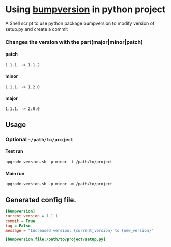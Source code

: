 # Using [bumpversion](https://pypi.python.org/pypi/bumpversion) in python project
A Shell script to use python package bumpversion to modify version of setup.py and create a commit  


### Changes the version with the part(major|minor|patch)
#### patch 
```1.1.1. -> 1.1.2```
#### minor
```1.1.1. -> 1.2.0```
#### major 
```1.1.1. -> 2.0.0```


## Usage

### Optional ```~/path/to/project```
#### Test run
```upgrade-version.sh -p minor -t /path/to/project```
#### Main run
```upgrade-version.sh -p minor -m /path/to/project```




## Generated config file.

```cfg
[bumpversion]
current_version = 1.1.1
commit = True
tag = False
message = "Increased version: {current_version} to {new_version}"

[bumpversion:file:/path/to/project/setup.py]
```
